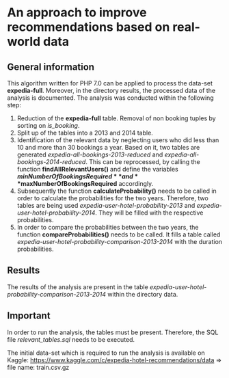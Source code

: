 # An approach to improve recommendations based on real-world data

## General information

This algorithm written for PHP 7.0 can be applied to process the data-set **expedia-full**. Moreover, in the directory results, the processed data of the analysis is documented. The analysis was conducted within the following step:
1. Reduction of the **expedia-full** table. Removal of non booking tuples by sorting on *is_booking*.
2. Split up of the tables into a 2013 and 2014 table.
3. Identification of the relevant data by neglecting users who did less than 10 and more than 30 bookings a year. Based on it, two tables are generated *expedia-all-bookings-2013-reduced* and *expedia-all-bookings-2014-reduced*. This can be reprocessed, by calling the function **findAllRelevantUsers()** and define the variables **$minNumberOfBookingsRequired** and **$maxNumberOfBookingsRequired** accordingly.
4. Subsequently the function **calculateProbability()** needs to be called in order to calculate the probabilities for the two years. Therefore, two tables are being used *expedia-user-hotel-probability-2013* and *expedia-user-hotel-probability-2014*. They will be filled with the respective probabilities.
5. In order to compare the probabilities between the two years, the function **compareProbabilities()** needs to be called. It fills a table called *expedia-user-hotel-probability-comparison-2013-2014* with the duration probabilities.

## Results

The results of the analysis are present in the table *expedia-user-hotel-probability-comparison-2013-2014* within the directory data.

## Important

In order to run the analysis, the tables must be present. Therefore, the SQL file *relevant_tables.sql* needs to be executed.

The initial data-set which is required to run the analysis is available on Kaggle: https://www.kaggle.com/c/expedia-hotel-recommendations/data => file name: train.csv.gz
